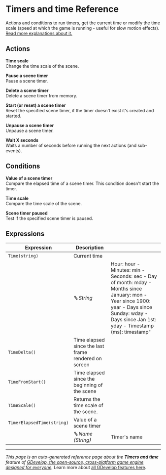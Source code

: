 # Timers and time Reference

Actions and conditions to run timers, get the current time or modify the time scale (speed at which the game is running - useful for slow motion effects). [Read more explanations about it.](/gdevelop5/all-features/timers-and-time)

## Actions

**Time scale**  
Change the time scale of the scene.

**Pause a scene timer**  
Pause a scene timer.

**Delete a scene timer**  
Delete a scene timer from memory.

**Start (or reset) a scene timer**  
Reset the specified scene timer, if the timer doesn't exist it's created and started.

**Unpause a scene timer**  
Unpause a scene timer.

**Wait X seconds**  
Waits a number of seconds before running the next actions (and sub-events).

## Conditions

**Value of a scene timer**  
Compare the elapsed time of a scene timer. This condition doesn't start the timer.

**Time scale**  
Compare the time scale of the scene.

**Scene timer paused**  
Test if the specified scene timer is paused.

## Expressions

| Expression | Description |  |
|-----|-----|-----|
| `Time(string)` | Current time ||
| | _🔤 String_ | Hour: hour - Minutes: min - Seconds: sec - Day of month: mday - Months since January: mon - Year since 1900: year - Days since Sunday: wday - Days since Jan 1st: yday - Timestamp (ms): timestamp" |
| `TimeDelta()` | Time elapsed since the last frame rendered on screen ||
| `TimeFromStart()` | Time elapsed since the beginning of the scene ||
| `TimeScale()` | Returns the time scale of the scene. ||
| `TimerElapsedTime(string)` | Value of a scene timer ||
| | _🔤 Name (String)_ | Timer's name |

---
*This page is an auto-generated reference page about the **Timers and time** feature of [GDevelop, the open-source, cross-platform game engine designed for everyone](https://gdevelop.io/).* Learn more about [all GDevelop features here](/gdevelop5/all-features).